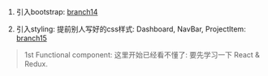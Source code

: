 1. 引入bootstrap: [branch14](https://github.com/AgileIntelligence/AgileIntPPMTool/tree/branch14)

2. 引入styling: 提前别人写好的css样式: Dashboard, NavBar, ProjectItem: [branch15](https://github.com/AgileIntelligence/AgileIntPPMTool/tree/branch15)

> 1st Functional component: 这里开始已经看不懂了: 要先学习一下 React & Redux.
